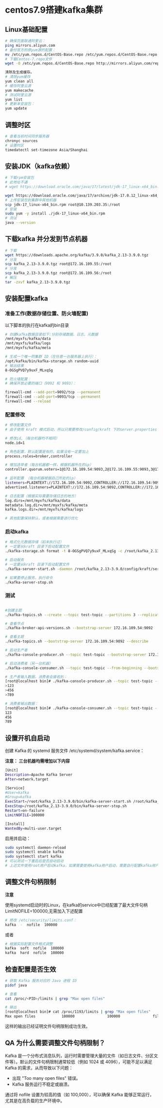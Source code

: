# centos7.9搭建kafka集群
## Linux基础配置
```sh
# 确保页面联通阿里云：
ping mirrors.aliyun.com
# 备份官方的原yum源的配置：
mv /etc/yum.repos.d/CentOS-Base.repo /etc/yum.repos.d/CentOS-Base.repo.backup
# 下载Centos-7.repo文件
wget -O /etc/yum.repos.d/CentOS-Base.repo http://mirrors.aliyun.com/repo/Centos-7.repo

```
``` sh
清除及生成缓存。
# 清除yum缓存
yum clean all
# 缓存阿里云源
yum makecache
# 测试阿里云源 
yum list
# 更新本安装包：
yum update
```

## 调整时区
```sh
# 查看当前时间同步服务器
chronyc sources
# 设置时区
timedatectl set-timezone Asia/Shanghai
```

## 安装JDK（kafka依赖）

```sh
# 下载rpm安装包
# 此地址不通
# wget https://download.oracle.com/java/17/latest/jdk-17_linux-x64_bin.rpm

wget https://download.oracle.com/java/17/archive/jdk-17.0.12_linux-x64_bin.rpm
# 上传安装包到集群中其他机器
scp jdk-17_linux-x64_bin.rpm root@10.139.203.35:/root
# 安装
sudo yum -y install ./jdk-17_linux-x64_bin.rpm
# 测试
java --version
```

## 下载kafka 并分发到节点机器

```sh
# 下载
wget https://downloads.apache.org/kafka/3.9.0/kafka_2.13-3.9.0.tgz
# 分发
scp kafka_2.13-3.9.0.tgz root@172.16.109.55:/root
# 分发
scp kafka_2.13-3.9.0.tgz root@172.16.109.56:/root
# 解压
tar -zxvf kafka_2.13-3.9.0.tgz

```

## 安装配置kafka

### 准备工作(数据存储位置、防火墙配置)
以下脚本的执行在kafka的bin目录
```sh
# 创建kafka数据目录如下:分别存储数据、日志、元数据
/mnt/myxfs/kafka/data
/mnt/myxfs/kafka/logs
/mnt/myxfs/kafka/meta

# 生成一个唯一的集群 ID（在任意一台服务器上执行）：
/opt/kafka/bin/kafka-storage.sh random-uuid
# 输出结果
8-OGSgPVQ7y9uxF_MLxqSg

# 防火墙配置：
# 确保开放必要的端口（9092 和 9093）：

firewall-cmd --add-port=9092/tcp --permanent
firewall-cmd --add-port=9093/tcp --permanent
firewall-cmd --reload
```

### 配置修改
```sh
# 修改配置文件
# 由于使用 kraft 模式启动，所以只需要修改/config/kraft 下的server.properties 文件

# 修改id,（每台机器均不相同）
node.id=1

# 角色配置，默认配置是有的，如果没有一定要加上
process.roles=broker,controller

# 增加选举者（每台机器都一样，根据机器所在的ip）
controller.quorum.voters=1@172.16.109.54:9093,2@172.16.109.55:9093,3@172.16.109.56:9093

# 监听配置 （每台机器根据自己所处的ip）
listeners=PLAINTEXT://172.16.109.54:9092,CONTROLLER://172.16.109.54:9093
advertised.listeners=PLAINTEXT://172.16.109.54:9092,CONTROLLER://172.16.109.54:9093

# 日志配置（根据实际需要存储日志的地方）
log.dirs=/mnt/myxfs/kafka/data
metadata.log.dir=/mnt/myxfs/kafka/meta
kafka.logs.dir=/mnt/myxfs/kafka/logs

# 其他配置保持默认，或者根据需要进行优化

```


### 启动kafka
```sh
# 格式化元数据存储（如未执行过）
# 一定要从kraft 目录下启动配置文件
./kafka-storage.sh format -t 8-OGSgPVQ7y9uxF_MLxqSg -c /root/kafka_2.13-3.9.0/config/kraft/server.properties

# 启动服务
# 一定要从kraft 目录下启动配置文件
./kafka-server-start.sh -daemon /root/kafka_2.13-3.9.0/config/kraft/server.properties

# 如果要停止服务，执行命令
./kafka-server-stop.sh

```
### 测试

```sh

#创建主题
./kafka-topics.sh --create --topic test-topic --partitions 3 --replication-factor 2 --bootstrap-server 172.16.109.54:9092

# 查看节点
./kafka-broker-api-versions.sh --bootstrap-server 172.16.109.54:9092

# 查看主题
./kafka-topics.sh --bootstrap-server 172.16.109.54:9092 --describe

# 启动生产者
./kafka-console-producer.sh --topic test-topic --bootstrap-server 172.16.109.54:9092

# 启动消费者（另一台机器）
./kafka-console-consumer.sh --topic test-topic --from-beginning --bootstrap-server 172.16.109.55:9092

# 生产者输入数据，消费者会接收到：
[root@localhost bin]# ./kafka-console-producer.sh --topic test-topic --bootstrap-server 172.16.109.54:9092
>123
>456
>789

# 消费者输出数据：
[root@localhost bin]# ./kafka-console-consumer.sh --topic test-topic --from-beginning --bootstrap-server 172.16.109.55:9092
123
456
789

```

## 设置开机自启动
创建 Kafka 的 systemd 服务文件 /etc/systemd/system/kafka.service：

**注意： 三台机器均需增加以下内容**

```sh
[Unit]
Description=Apache Kafka Server
After=network.target

[Service]
#User=kafka
#Group=kafka
ExecStart=/root/kafka_2.13-3.9.0/bin/kafka-server-start.sh /root/kafka_2.13-3.9.0/config/kraft/server.properties
ExecStop=/root/kafka_2.13-3.9.0/bin/kafka-server-stop.sh
Restart=on-failure
LimitNOFILE=100000

[Install]
WantedBy=multi-user.target
```
启用并启动：

```sh
sudo systemctl daemon-reload
sudo systemctl enable kafka
sudo systemctl start kafka
# 可以测试一下重启后是否自动启动
# 上述文件使用root用户启动kafka，如果需要使用kafka用户启动，需要自行配置kafka用户和对应目录权限。
```
## 调整文件句柄限制
**注意**

使用systemd启动时的Linux，在kafka的service中已经配置了最大文件句柄LimitNOFILE=100000,无需加入下述配置
```sh
# 修改 /etc/security/limits.conf：
kafka  -  nofile  100000
```

或者

```sh
# 根据实际配置文件格式调整
kafka  soft  nofile  100000
kafka  hard  nofile  100000
```

## 检查配置是否生效
```sh
# 获取 Kafka 服务对应的 Java 进程 ID
pidof java

# 查看
cat /proc/<PID>/limits | grep "Max open files"

# 输出
[root@localhost bin]# cat /proc/1193/limits | grep "Max open files"
Max open files            100000               100000               files
```
这样的输出已经证明文件句柄限制成功生效。



## QA 为什么需要调整文件句柄限制？
Kafka 是一个分布式消息队列，运行时需要管理大量的文件（如日志文件、分区文件等）。默认的文件句柄限制通常较低（例如 1024 或 4096），可能不足以满足 Kafka 的需求，从而导致以下问题：

- 出现 "Too many open files" 错误。
- Kafka 服务运行不稳定或崩溃。

通过将 nofile 设置为较高的值（如 100,000），可以确保 Kafka 能够正常运行，尤其是在高负载的生产环境中。